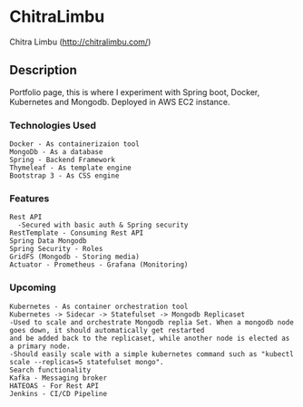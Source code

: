 # ChitraLimbu
Chitra Limbu (http://chitralimbu.com/) 

## Description

Portfolio page, this is where I experiment with Spring boot, Docker, Kubernetes and Mongodb. 
Deployed in AWS EC2 instance. 

### Technologies Used

```
Docker - As containerizaion tool
MongoDb - As a database
Spring - Backend Framework
Thymeleaf - As template engine
Bootstrap 3 - As CSS engine
```

### Features

```
Rest API
  -Secured with basic auth & Spring security
RestTemplate - Consuming Rest API
Spring Data Mongodb
Spring Security - Roles
GridFS (Mongodb - Storing media)
Actuator - Prometheus - Grafana (Monitoring)
```

### Upcoming

```
Kubernetes - As container orchestration tool
Kubernetes -> Sidecar -> Statefulset -> Mongodb Replicaset
-Used to scale and orchestrate Mongodb replia Set. When a mongodb node goes down, it should automatically get restarted
and be added back to the replicaset, while another node is elected as a primary node. 
-Should easily scale with a simple kubernetes command such as "kubectl scale --replicas=5 statefulset mongo".
Search functionality
Kafka - Messaging broker
HATEOAS - For Rest API
Jenkins - CI/CD Pipeline
```
